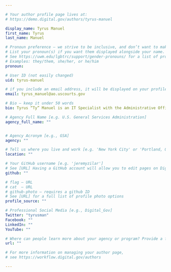 ```yaml
---

# Your author profile page lives at:
# https://demo.digital.gov/authors/tyrus-manuel

display_name: Tyrus Manuel
first_name: Tyrus
last_name: Manuel

# Pronoun preference — we strive to be inclusive, and don’t want to make assumptions on a person’s first name (be it a gender-neutral name, or is one more common in languages other than English). Learn more http://www.MyPronouns.org
# List your pronoun(s) if you want them displayed alongside your name. Leave it blank and we'll use just your name.
# See https://uwm.edu/lgbtrc/support/gender-pronouns/ for a list of pronouns
# Examples: they/them, she/her, or he/him
pronoun:

# User ID (not easily changed)
uid: tyrus-manuel

# if you include an email address, it will be displayed on your profile page
email: tyrus_manuel@ao.uscourts.gov

# Bio — keep it under 50 words
bio: Tyrus “Ty” Manuel is an IT Specialist with the Administrative Office of the U.S. Courts and has been passionate about digital content since at least 1994.

# Agency Full Name [e.g. U.S. General Services Administration]
agency_full_name: ""


# Agency Acronym [e.g., GSA]
agency: ""

# Tell us where you live and work [e.g. 'New York City' or 'Portland, OR']
location: ""

# Your GitHub username [e.g. 'jeremyzilar']
# See [URL] Having a GitHub account will allow you to edit pages on DigitalGov. The image used in your GitHub account can also be used to populate your digital.gov profile photo.
github: ""

# flag — URL
# cat  — URL
# github-photo — requires a github ID
# See [URL] for a full list of profile photo options
profile_source: ""

# Professional Social Media [e.g., Digital_Gov]
Twitter: "tyrusman"
Facebook: ""
LinkedIn: ""
YouTube: ""

# Where can people learn more about your agency or program? Provide a full URL [e.g. 'https://www.example.gov/']
url: ""

# For more information on managing your author page,
# see https://workflow.digital.gov/authors

---
```

